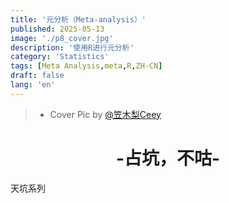 ```yaml
---
title: '元分析（Meta-analysis）'
published: 2025-05-13
image: './p8_cover.jpg'
description: '使用R进行元分析'
category: 'Statistics'
tags: [Meta Analysis,meta,R,ZH-CN]
draft: false 
lang: 'en'
---
```

> - Cover Pic by [@笠木梨Ceey](https://www.pixiv.net/artworks/130128385)

<center><h1>-占坑，不咕-</h1></center>
天坑系列
